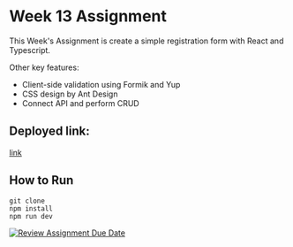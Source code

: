 #

# Week 13 Assignment

This Week's Assignment is create a simple registration form with React and Typescript.

Other key features:
- Client-side validation using Formik and Yup
- CSS design by Ant Design
- Connect API and perform CRUD

## Deployed link: 
[link](https://650e7e840c4ca478402d6d42--famous-chaja-fb7ebc.netlify.app/)

## How to Run
```
git clone
npm install
npm run dev
```

[![Review Assignment Due Date](https://classroom.github.com/assets/deadline-readme-button-24ddc0f5d75046c5622901739e7c5dd533143b0c8e959d652212380cedb1ea36.svg)](https://classroom.github.com/a/EjimcIPa)
